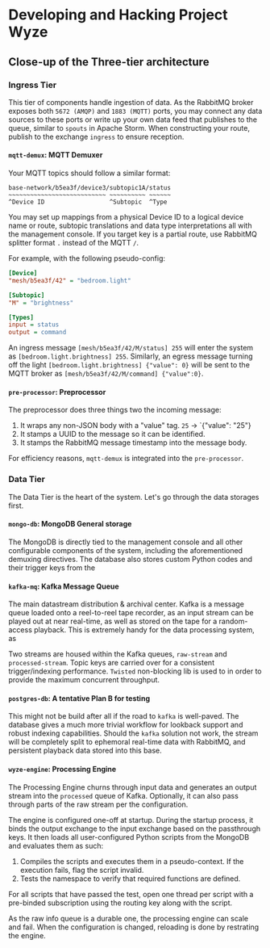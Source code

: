 # Developing and Hacking Project Wyze

## Close-up of the Three-tier architecture

### Ingress Tier

This tier of components handle ingestion of data. As the RabbitMQ broker exposes both `5672 (AMQP)` and `1883 (MQTT)` ports, you may connect any data sources to these ports or write up your own data feed that publishes to the queue, similar to `spouts` in Apache Storm. When constructing your route, publish to the exchange `ingress` to ensure reception.

#### `mqtt-demux`: MQTT Demuxer

Your MQTT topics should follow a similar format:

```
base-network/b5ea3f/device3/subtopic1A/status
~~~~~~~~~~~~~~~~~~~~~~~~~~~ ~~~~~~~~~~ ~~~~~~
^Device ID                  ^Subtopic  ^Type
```

You may set up mappings from a physical Device ID to a logical device name or route, subtopic translations and data type interpretations all with the management console. If you target key is a partial route, use RabbitMQ splitter format `.` instead of the MQTT `/`.

For example, with the following pseudo-config:

```ini
[Device]
"mesh/b5ea3f/42" = "bedroom.light"

[Subtopic]
"M" = "brightness"

[Types]
input = status
output = command
```

An ingress message `[mesh/b5ea3f/42/M/status] 255` will enter the system as `[bedroom.light.brightness] 255`. Similarly, an egress message turning off the light `[bedroom.light.brightness] {"value": 0}` will be sent to the MQTT broker as `[mesh/b5ea3f/42/M/command] {"value":0}`.

#### `pre-processor`: Preprocessor

The preprocessor does three things two the incoming message:

1. It wraps any non-JSON body with a "value" tag. `25` -> `{"value": "25"}
2. It stamps a UUID to the message so it can be identified.
3. It stamps the RabbitMQ message timestamp into the message body.

For efficiency reasons, `mqtt-demux` is integrated into the `pre-processor`.

### Data Tier

The Data Tier is the heart of the system. Let's go through the data storages first.

#### `mongo-db`: MongoDB General storage

The MongoDB is directly tied to the management console and all other configurable components of the system, including the aforementioned demuxing directives. The database also stores custom Python codes and their trigger keys from the 

#### `kafka-mq`: Kafka Message Queue

The main datastream distribution & archival center. Kafka is a message queue loaded onto a reel-to-reel tape recorder, as an input stream can be played out at near real-time, as well as stored on the tape for a random-access playback. This is extremely handy for the data processing system, as 

Two streams are housed within the Kafka queues, `raw-stream` and `processed-stream`. Topic keys are carried over for a consistent trigger/indexing performance. `Twisted` non-blocking lib is used to in order to provide the maximum concurrent throughput.

#### `postgres-db`: A tentative Plan B for testing

This might not be build after all if the road to `kafka` is well-paved. The database gives a much more trivial workflow for lookback support and robust indexing capabilities. Should the `kafka` solution not work, the stream will be completely split to ephemoral real-time data with RabbitMQ, and persistent playback data stored into this base.

#### `wyze-engine`: Processing Engine

The Processing Engine churns through input data and generates an output stream into the `processed` queue of Kafka. Optionally, it can also pass through parts of the raw stream per the configuration.

The engine is configured one-off at startup. During the startup process, it binds the output exchange to the input exchange based on the passthrough keys. It then loads all user-configured Python scripts from the MongoDB and evaluates them as such:

1. Compiles the scripts and executes them in a pseudo-context. If the execution fails, flag the script invalid.
2. Tests the namespace to verify that required functions are defined.

For all scripts that have passed the test, open one thread per script with a pre-binded subscription using the routing key along with the script.

As the raw info queue is a durable one, the processing engine can scale and fail. When the configuration is changed, reloading is done by restrating the engine.

